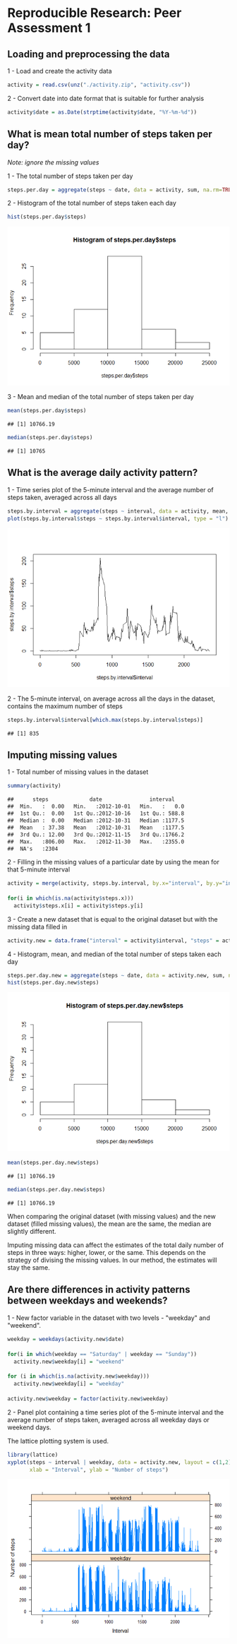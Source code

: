 # Reproducible Research: Peer Assessment 1


## Loading and preprocessing the data
1 - Load and create the activity data

```r
activity = read.csv(unz("./activity.zip", "activity.csv"))
```

2 - Convert date into date format that is suitable for further analysis

```r
activity$date = as.Date(strptime(activity$date, "%Y-%m-%d"))
```

## What is mean total number of steps taken per day?
*Note: ignore the missing values*

1 - The total number of steps taken per day

```r
steps.per.day = aggregate(steps ~ date, data = activity, sum, na.rm=TRUE)
```

2 - Histogram of the total number of steps taken each day

```r
hist(steps.per.day$steps)
```

![](PA1_template_files/figure-html/unnamed-chunk-4-1.png) 

3 - Mean and median of the total number of steps taken per day

```r
mean(steps.per.day$steps)
```

```
## [1] 10766.19
```

```r
median(steps.per.day$steps)
```

```
## [1] 10765
```
## What is the average daily activity pattern?
1 - Time series plot of the 5-minute interval and the average number of steps taken, averaged across all days

```r
steps.by.interval = aggregate(steps ~ interval, data = activity, mean, na.rm=TRUE)
plot(steps.by.interval$steps ~ steps.by.interval$interval, type = "l")
```

![](PA1_template_files/figure-html/unnamed-chunk-6-1.png) 

2 - The 5-minute interval, on average across all the days in the dataset, contains the maximum number of steps

```r
steps.by.interval$interval[which.max(steps.by.interval$steps)]
```

```
## [1] 835
```

## Imputing missing values

1 - Total number of missing values in the dataset

```r
summary(activity)
```

```
##      steps             date               interval     
##  Min.   :  0.00   Min.   :2012-10-01   Min.   :   0.0  
##  1st Qu.:  0.00   1st Qu.:2012-10-16   1st Qu.: 588.8  
##  Median :  0.00   Median :2012-10-31   Median :1177.5  
##  Mean   : 37.38   Mean   :2012-10-31   Mean   :1177.5  
##  3rd Qu.: 12.00   3rd Qu.:2012-11-15   3rd Qu.:1766.2  
##  Max.   :806.00   Max.   :2012-11-30   Max.   :2355.0  
##  NA's   :2304
```

2 - Filling in the missing values of a particular date by using the mean for that 5-minute interval

```r
activity = merge(activity, steps.by.interval, by.x="interval", by.y="interval", all.x=TRUE, sort=FALSE)

for(i in which(is.na(activity$steps.x))) 
  activity$steps.x[i] = activity$steps.y[i]
```

3 - Create a new dataset that is equal to the original dataset but with the missing data filled in

```r
activity.new = data.frame("interval" = activity$interval, "steps" = activity$steps.x, "date" = activity$date)
```

4 - Histogram, mean, and median of the total number of steps taken each day

```r
steps.per.day.new = aggregate(steps ~ date, data = activity.new, sum, na.rm=TRUE)
hist(steps.per.day.new$steps)
```

![](PA1_template_files/figure-html/unnamed-chunk-11-1.png) 

```r
mean(steps.per.day.new$steps)
```

```
## [1] 10766.19
```

```r
median(steps.per.day.new$steps)
```

```
## [1] 10766.19
```
When comparing the original dataset (with missing values) and the new dataset (filled missing values), the mean are the same, the median are slightly different.

Imputing missing data can affect the estimates of the total daily number of steps in three ways: higher, lower, or the same. This depends on the strategy of divising the missing values. In our method, the estimates will stay the same.

## Are there differences in activity patterns between weekdays and weekends?
1 - New factor variable in the dataset with two levels - "weekday" and "weekend".

```r
weekday = weekdays(activity.new$date)

for(i in which(weekday == "Saturday" | weekday == "Sunday"))
  activity.new$weekday[i] = "weekend"

for (i in which(is.na(activity.new$weekday)))
  activity.new$weekday[i] = "weekday"

activity.new$weekday = factor(activity.new$weekday)
```

2 - Panel plot containing a time series plot of the 5-minute interval and the average number of steps taken, averaged across all weekday days or weekend days.

The lattice plotting system is used.

```r
library(lattice)
xyplot(steps ~ interval | weekday, data = activity.new, layout = c(1,2), type = "l",
       xlab = "Interval", ylab = "Number of steps")
```

![](PA1_template_files/figure-html/unnamed-chunk-13-1.png) 

